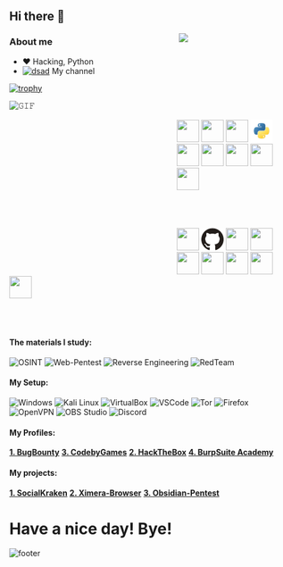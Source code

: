 ## Hi there 👋

<img align='right' src='https://user-images.githubusercontent.com/5713670/87202985-820dcb80-c2b6-11ea-9f56-7ec461c497c3.gif' width='200"'>

### About me
- :heart: Hacking, Python
- [![dsad](https://cdn-icons-png.flaticon.com/16/1384/1384060.png)]() My channel


[![trophy](https://github-profile-trophy.vercel.app/?username=0xHaskar&theme=dracula)](https://github.com/0xHaskar/)

<img align="left" height="300px" width="300px" alt="𝙶𝙸𝙵" src="https://www.kali.org/images/kali-dragon-icon.svg"/>
<br/>
<br/>
<code><img height="40" width="40" src=""/></code>
<code><img height="40" width="40" src=""/></code>
<code><img height="40" width="40" src=""/></code>
<code><img height="40" width="40" src="https://raw.githubusercontent.com/github/explore/80688e429a7d4ef2fca1e82350fe8e3517d3494d/topics/python/python.png"/></code>
<code><img height="40" width="40" src=""/></code>
<code><img height="40" width="40" src=""/></code>
<code><img height="40" width="40" src=""/></code>
<code><img height="40" width="40" src=""/></code>
<code><img height="40" width="40" src=""/></code>

<br/>
<br/>
<br/>
<br/>

<code><img height="40" width="40" src="https://upload.wikimedia.org/wikipedia/commons/thumb/3/3f/Git_icon.svg/1024px-Git_icon.svg.png"/></code>
<code><img height="40" width="40" src="https://raw.githubusercontent.com/github/explore/80688e429a7d4ef2fca1e82350fe8e3517d3494d/topics/github-api/github-api.png"/></code>
<code><img height="40" width="40" src=""/></code>
<code><img height="40" width="40" src=""/></code>
<code><img height="40" width="40" src=""/></code>
<code><img height="40" width="40" src=""/></code>
<code><img height="40" width="40" src=""/></code>
<code><img height="40" width="40" src=""/></code>
<code><img height="40" width="40" src=""/></code>

<br/>
<br/>


  #### The materials I study:
<p>
  <img src="https://img.shields.io/badge/OSINT-2E8B57?style=flat-square" alt="OSINT" />
 <img src="https://img.shields.io/badge/Web--Pentest-4682B4?style=flat-square" alt="Web-Pentest" />
  <img src="https://img.shields.io/badge/Reverse%20Engineering-9370DB?style=flat-square" alt="Reverse Engineering" />
  <img src="https://img.shields.io/badge/RedTeam-DC143C?style=flat-square" alt="RedTeam" />
</p>

 #### My Setup:
 <p>
    <img alt="Windows" src="https://img.shields.io/badge/-Windows-86C8F5.svg?style=flat-square&logo=windows&logoColor=white">
    <img alt="Kali Linux" src="https://img.shields.io/badge/-Kali%20Linux-764ABC.svg?style=flat-square&logo=kali-linux&logoColor=white">
    <img alt="VirtualBox" src="https://img.shields.io/badge/-VirtualBox-008444.svg?style=flat-square&logo=virtualbox&logoColor=white">
    <img alt="VSCode" src="https://img.shields.io/badge/Visual_Studio_Code-0078D4?style=flat-square&logo=visual%20studio%20code&logoColor=white" />
    <img alt="Tor" src="https://img.shields.io/badge/Tor-7D4698?style=flat-square&logo=Tor-Browser&logoColor=white">
    <img alt="Firefox" src="https://img.shields.io/badge/-Firefox-0097E0.svg?style=flat-square&logo=firefox&logoColor=white">
    <img alt="OpenVPN" src="https://img.shields.io/badge/-OpenVPN-9787E0.svg?style=flat-square&logo=openvpn&logoColor=white">
    <img alt="OBS Studio" src="https://img.shields.io/badge/-OBS%20Studio-FF8A00.svg?style=flat-square&logo=obs-studio&logoColor=white">
    <img alt="Discord" src="https://img.shields.io/badge/Discord-%235865F2.svg?style=flat-square&logo=discord&logoColor=white">
 </p>
 
 #### My Profiles:
  [**1. BugBounty**](https://standoff365.com/profile/0xHaskar/)
  [**3. CodebyGames**](https://codeby.games/users/0xHaskar)
  [**2. HackTheBox**](https://app.hackthebox.com/profile/277975)
  [**4. BurpSuite Academy**](https://dino-chrome.com/)
 
 #### My projects:
  [**1. SocialKraken**](https://github.com/0xHaskar/SocialKraken)
  [**2. Ximera-Browser**](https://github.com/0xHaskar/Ximera-Browser)
  [**3. Obsidian-Pentest**](https://github.com/0xHaskar/Obsidian-Pentest)

# Have a nice day! Bye!
![footer](https://www.kali.org/images/tools-banner.jpg)

